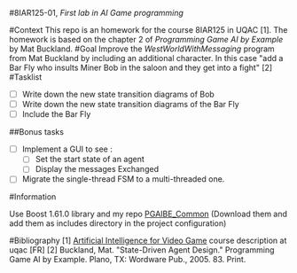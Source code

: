 #8IAR125-01, *First lab in AI Game programming*

#Context
This repo is an homework for the course 8IAR125 in UQAC [1].
The homework is based on the chapter 2 of *Programming Game AI by Example* by Mat Buckland.
#Goal
Improve the *WestWorldWithMessaging* program from Mat Buckland by including an additional character. In this case "add a Bar Fly who insults Miner Bob in the saloon and they get into a fight" [2]
#Tasklist
- [ ] Write down the new state transition diagrams of Bob
- [ ] Write down the new state transition diagrams of the Bar Fly
- [ ] Include the Bar Fly

##Bonus tasks
 - [ ] Implement a GUI to see :
	 - [ ] Set the start state of an agent
	 - [ ] Display the messages Exchanged
 - [ ]  Migrate the single-thread FSM to a multi-threaded one.
 
#Information

Use Boost 1.61.0 library and my repo [PGAIBE_Common](https://github.com/louis-bompart/PGAIBE_Common) (Download them and add them as includes directory in the project configuration)

#Bibliography
[1] [Artificial Intelligence for Video Game](http://cours.uqac.ca/8IAR125) course description at uqac [FR]
[2] Buckland, Mat. "State-Driven Agent Design." Programming Game AI by Example. Plano, TX: Wordware Pub., 2005. 83. Print.
